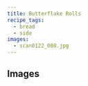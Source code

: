 ```yaml
---
title: Butterflake Rolls
recipe_tags:
  - bread
  - side
images: 
  - scan0122_008.jpg
---
```



## Images
